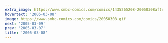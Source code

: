 ```yaml
---
extra_image: https://www.smbc-comics.com/comics/1435265208-20050308after.png
hovertext: '2005-03-08'
image: https://www.smbc-comics.com/comics/20050308.gif
next: '2005-03-09'
prev: '2005-03-07'
title: '2005-03-08'
---
```

